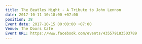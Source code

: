 ```yaml
---
title: The Beatles Night - A Tribute to John Lennon
date: 2017-10-11 10:18:00 +07:00
position: 38
Event date: 2017-10-15 00:00:00 +07:00
Venue: The Doors Cafe
Event URL: https://www.facebook.com/events/435579183503789
---
```


